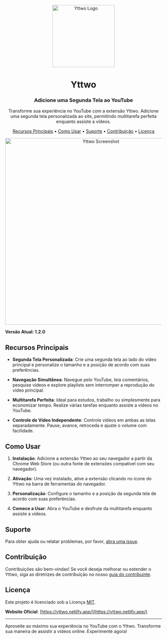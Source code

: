 <p align="center">
  <img src="link-para-o-seu-logo.png" alt="Yttwo Logo" width="200">
</p>

<h1 align="center">Yttwo</h1>
<h3 align="center">Adicione uma Segunda Tela ao YouTube</h3>

<p align="center">
  Transforme sua experiência no YouTube com a extensão Yttwo. Adicione uma segunda tela personalizada ao site, permitindo multitarefa perfeita enquanto assiste a vídeos.
</p>

<p align="center">
  <a href="#recursos-principais">Recursos Principais</a> •
  <a href="#como-usar">Como Usar</a> •
  <a href="#suporte">Suporte</a> •
  <a href="#contribuição">Contribuição</a> •
  <a href="#licença">Licença</a>
</p>

<p align="center">
  <img src="link-para-screenshot-da-extensao.png" alt="Yttwo Screenshot" width="600">
</p>

**Versão Atual: 1.2.0**

## Recursos Principais

- **Segunda Tela Personalizada**: Crie uma segunda tela ao lado do vídeo principal e personalize o tamanho e a posição de acordo com suas preferências.

- **Navegação Simultânea**: Navegue pelo YouTube, leia comentários, pesquise vídeos e explore playlists sem interromper a reprodução do vídeo principal.

- **Multitarefa Perfeita**: Ideal para estudos, trabalho ou simplesmente para economizar tempo. Realize várias tarefas enquanto assiste a vídeos no YouTube.

- **Controle de Vídeo Independente**: Controle vídeos em ambas as telas separadamente. Pause, avance, retroceda e ajuste o volume com facilidade.

## Como Usar

1. **Instalação**: Adicione a extensão Yttwo ao seu navegador a partir da Chrome Web Store (ou outra fonte de extensões compatível com seu navegador).

2. **Ativação**: Uma vez instalado, ative a extensão clicando no ícone do Yttwo na barra de ferramentas do navegador.

3. **Personalização**: Configure o tamanho e a posição da segunda tela de acordo com suas preferências.

4. **Comece a Usar**: Abra o YouTube e desfrute da multitarefa enquanto assiste a vídeos.

## Suporte

Para obter ajuda ou relatar problemas, por favor, [abra uma issue](link-para-as-issues-do-seu-repositório).

## Contribuição

Contribuições são bem-vindas! Se você deseja melhorar ou estender o Yttwo, siga as diretrizes de contribuição no nosso [guia do contribuinte](link-para-o-guia-de-contribuição).

## Licença

Este projeto é licenciado sob a Licença [MIT](LICENSE.md).

**Website Oficial**: [https://yttwo.netlify.app/](https://yttwo.netlify.app/)

---

Aproveite ao máximo sua experiência no YouTube com o Yttwo. Transforme sua maneira de assistir a vídeos online. Experimente agora!
